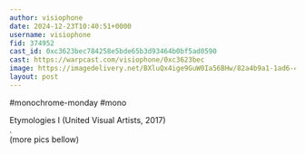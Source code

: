 ```yaml
---
author: visiophone
date: 2024-12-23T10:40:51+0000
username: visiophone
fid: 374952
cast_id: 0xc3623bec784258e5bde65b3d93464b0bf5ad0590
cast: https://warpcast.com/visiophone/0xc3623bec
image: https://imagedelivery.net/BXluQx4ige9GuW0Ia56BHw/82a4b9a1-1ad6-43d1-26f5-24d382982500/original
layout: post
---
```

#monochrome-monday #mono  
  
Etymologies I (United Visual Artists, 2017)  
.  
(more pics bellow)  

<img src='https://imagedelivery.net/BXluQx4ige9GuW0Ia56BHw/82a4b9a1-1ad6-43d1-26f5-24d382982500/original' alt='' referrerpolicy='no-referrer'/>